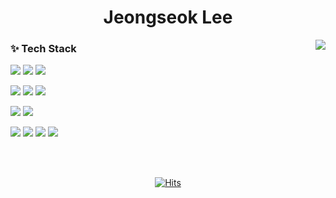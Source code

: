 <h1 align="center"> Jeongseok Lee</h1>

<img align="right" src="https://github-readme-stats.vercel.app/api?username=sxxk2&theme=highcontrast&show_icons=true&count_private=true"/>

### ✨ Tech Stack
<p>
<img src="https://img.shields.io/badge/Python-grey?style=plastic&logo=python&logoColor=3776AB"/>
<img src="https://img.shields.io/badge/Django-grey?style=plastic&logo=django&logoColor=092E20"/>
<img src="https://img.shields.io/badge/FastAPI-grey?style=plastic&logo=fastapi&logoColor=009688"/>
</p>

<p>
<img src="https://img.shields.io/badge/MySQL-grey?style=plastic&logo=mysql&logoColor=4479A1"/>
<img src="https://img.shields.io/badge/MongoDB-grey?style=plastic&logo=mongodb&logoColor=47A248"/>
<img src="https://img.shields.io/badge/Redis-grey?style=plastic&logo=redis&logoColor=DC382D"/>
</p>

<p>
<img src="https://img.shields.io/badge/Git-grey?style=plastic&logo=git&logoColor=F05032"/>
<img src="https://img.shields.io/badge/GitHub-grey?style=plastic&logo=github&logoColor=181717"/>
</p>

<p>
<img src="https://img.shields.io/badge/Amazon AWS-grey?style=plastic&logo=amazon aws&logoColor=FF9900"/>
<img src="https://img.shields.io/badge/Docker-grey?style=plastic&logo=docker&logoColor=2496ED"/>
<img src="https://img.shields.io/badge/NGINX-grey?style=plastic&logo=NGINX&logoColor=009639"/>
<img src="https://img.shields.io/badge/GitHub Actions-grey?style=plastic&logo=github actions&logoColor=2088FF"/>
</p>

<br>
<br>

<div align="center">

[![Hits](https://hits.seeyoufarm.com/api/count/incr/badge.svg?url=https%3A%2F%2Fgithub.com%2Fsxxk2&count_bg=%23000000&title_bg=%23000000&icon=&icon_color=%23E7E7E7&title=hits&edge_flat=false)](https://hits.seeyoufarm.com)

</div>



<!--
blog
<p>
<a href="https://sxxk2.tistory.com" taget=_blank">
<img src="https://img.shields.io/badge/Blog-grey?style=plastic&logo=Storyblok&logoColor=FF8800"/>
</a>
</p>
</!-->

